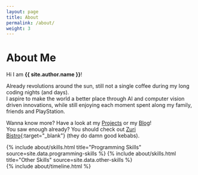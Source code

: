 ```yaml
---
layout: page
title: About
permalink: /about/
weight: 3
---
```


# **About Me**

Hi I am **{{ site.author.name }}**!
<br>

Already <script src='/js/calculateAge.js'></script> revolutions around the sun, still not a single coffee during my long coding nights (and days). <br>
I aspire to make the world a better place through AI and computer vision driven innovations, while still enjoying each moment spent along my family, friends and PlayStation.

Wanna know more? Have a look at my [Projects](/projects) or my [Blog](/blog)! <br>
You saw enough already? You should check out [Zuri Bistro](https://www.zueribistro.ch){:target="_blank"} (they do damn good kebabs).


<div class="row">
{% include about/skills.html title="Programming Skills" source=site.data.programming-skills %}
{% include about/skills.html title="Other Skills" source=site.data.other-skills %}
</div>

<div class="row">
{% include about/timeline.html %}
</div>
